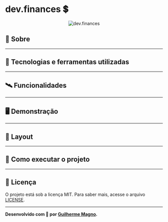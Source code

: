 # dev.finances 💲
<p align="center">
<img src="https://i.imgur.com/cNjzPsN.png" alt="dev.finances" title="dev.finances">
</p>

## 📖 Sobre

---

## 🚀 Tecnologias e ferramentas utilizadas

---

## 🛰️ Funcionalidades

---

## 🖥️ Demonstração

---

## 🔖 Layout

---

## 🔧 Como executar o projeto

---

## 📝 Licença

O projeto está sob a licença MIT. Para saber mais, acesse o arquivo [LICENSE](https://github.com/devMagno/dev.finances/blob/master/LICENSE).

---
**Desenvolvido com 💚 por [Guilherme Magno](https://github.com/devmagno/).**